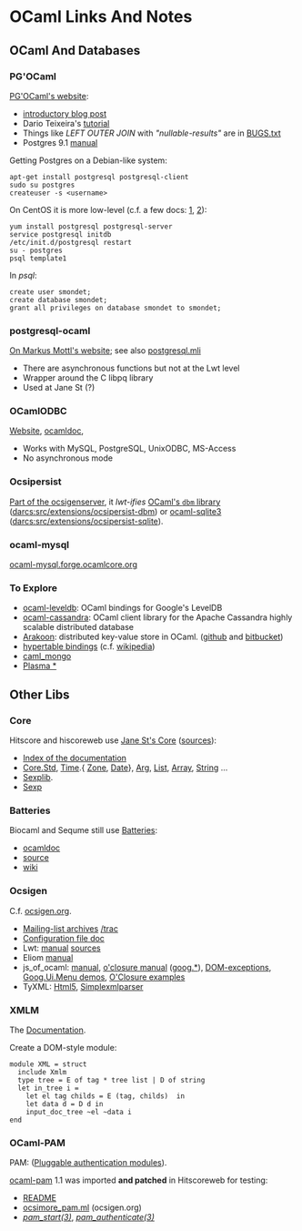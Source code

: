 
# OCaml Links And Notes

## OCaml And Databases

### PG'OCaml

[PG'OCaml's website](http://pgocaml.forge.ocamlcore.org/):

-   [introductory blog
    post](http://unnali.com/2011/01/postgresql-and-pgocaml/)
-   Dario Teixeira's
    [tutorial](http://www.dse.nl/~dario/projects/pgoctut/)
-   Things like *LEFT OUTER JOIN* with *"nullable-results"* are in
    [BUGS.txt](https://github.com/angavrilov/pgocaml/blob/master-classic/BUGS.txt)
-   Postgres 9.1
    [manual](http://www.postgresql.org/docs/9.1/interactive/index.html)

Getting Postgres on a Debian-like system:

    apt-get install postgresql postgresql-client
    sudo su postgres
    createuser -s <username>

On CentOS it is more low-level (c.f. a few docs:
[1](http://www.cyberciti.biz/faq/howto-fedora-linux-install-postgresql-server/),
[2](http://www.cyberciti.biz/faq/howto-add-postgresql-user-account/)):

    yum install postgresql postgresql-server
    service postgresql initdb
    /etc/init.d/postgresql restart
    su - postgres
    psql template1

In *psql*:

    create user smondet;
    create database smondet;
    grant all privileges on database smondet to smondet;

### postgresql-ocaml

[On Markus Mottl's
website](http://www.ocaml.info/home/ocaml_sources.html#toc11); see also
[postgresql.mli](http://hg.ocaml.info/release/postgresql-ocaml/file/d90cc995646d/lib/postgresql.mli)

-   There are asynchronous functions but not at the Lwt level
-   Wrapper around the C libpq library
-   Used at Jane St (?)

### OCamlODBC

[Website](http://ocamlodbc.forge.ocamlcore.org/),
[ocamldoc](http://ocamlodbc.forge.ocamlcore.org/doc/Ocamlodbc.html),

-   Works with MySQL, PostgreSQL, UnixODBC, MS-Access
-   No asynchronous mode

### Ocsipersist

[Part of the
ocsigenserver](http://ocsigen.org/ocsigenserver/api/Ocsipersist), it
*lwt-ifies* [OCaml's `dbm`
library](http://caml.inria.fr/pub/docs/manual-ocaml/libref/Dbm.html)
([darcs:src/extensions/ocsipersist-dbm](http://ocsigen.org/darcsweb/?r=ocsigenserver.dev;a=tree;f=/src/extensions/ocsipersist-dbm))
or [ocaml-sqlite3](http://www.ocaml.info/home/ocaml_sources.html)
([darcs:src/extensions/ocsipersist-sqlite](http://ocsigen.org/darcsweb/?r=ocsigenserver.dev;a=tree;f=/src/extensions/ocsipersist-sqlite)).

### ocaml-mysql

[ocaml-mysql.forge.ocamlcore.org](http://ocaml-mysql.forge.ocamlcore.org/)

### To Explore

-   [ocaml-leveldb](https://github.com/mfp/ocaml-leveldb): OCaml
    bindings for Google's LevelDB
-   [ocaml-cassandra](https://github.com/mfp/ocaml-cassandra): OCaml
    client library for the Apache Cassandra highly scalable distributed
    database
-   [Arakoon](http://arakoon.org/): distributed key-value store in
    OCaml. ([github](https://github.com/Incubaid/arakoon) and
    [bitbucket](https://bitbucket.org/despiegk/arakoon))
-   [hypertable
    bindings](https://forge.ocamlcore.org/projects/hypertable/) (c.f.
    [wikipedia](http://en.wikipedia.org/wiki/Hypertable))
-   [caml\_mongo](https://github.com/kiyoto/caml_mongo)
-   [Plasma \*](http://plasma.camlcity.org/plasma/index.html)

## Other Libs


### Core

Hitscore and hiscoreweb use [Jane St's
Core](http://ocaml.janestreet.com/?q=node/13)
([sources](https://bitbucket.org/yminsky/ocaml-core/overview)):

- [Index of the documentation](http://www.janestreet.com/ocaml/doc/core/index.html)
-   [Core.Std](http://www.janestreet.com/ocaml/doc/core/Std.html),
    [Time](http://www.janestreet.com/ocaml/doc/core/Time.html).{
    [Zone](http://www.janestreet.com/ocaml/doc/core/Std.Time.Zone.html),
    [Date](http://www.janestreet.com/ocaml/doc/core/Std.Time.Date.html)},
    [Arg](http://www.janestreet.com/ocaml/doc/core/Std.Arg.html),
    [List](http://www.janestreet.com/ocaml/doc/core/Core_list.html),
    [Array](http://www.janestreet.com/ocaml/doc/core/Core_array.html),
    [String](http://www.janestreet.com/ocaml/doc/core/Core_string.html) …
- [Sexplib](http://www.janestreet.com/ocaml/janestreet-ocamldocs/sexplib/index.html).
- [Sexp](http://www.janestreet.com/ocaml/janestreet-ocamldocs/sexplib/Sexp_intf.S.html)


### Batteries

Biocaml and Sequme still use
[Batteries](http://batteries.forge.ocamlcore.org/):

-   [ocamldoc](http://ocaml-batteries-team.github.com/batteries-included/hdoc/)
-   [source](https://github.com/ocaml-batteries-team/batteries-included)
-   [wiki](https://github.com/ocaml-batteries-team/batteries-included/wiki/)


### Ocsigen

C.f. [ocsigen.org](http://ocsigen.org).

-   [Mailing-list
    archives](https://sympa.mancoosi.univ-paris-diderot.fr/wws/arc/ocsigen)
    [/trac](https://ocsigen.org/trac/)
-   [Configuration file
    doc](http://ocsigen.org/ocsigenserver/manual/config)
-   Lwt: [manual](http://ocsigen.org/lwt/manual/)
    [sources](http://ocsigen.org/darcsweb/?r=lwt;a=tree)
-   Eliom [manual](http://ocsigen.org/eliom/manual/)
-   js\_of\_ocaml: [manual](http://ocsigen.org/js_of_ocaml/manual/),
    [o'closure manual](http://ocsigen.org/oclosure/dev/manual/)
    ([goog.\*](http://closure-library.googlecode.com/svn/docs/index.html)),
    [DOM-exceptions](http://reference.sitepoint.com/javascript/DOMException),
    [Goog.Ui.Menu
    demos](http://closure-library.googlecode.com/svn/trunk/closure/goog/demos/menu.html),
    [O'Closure
    examples](http://ocsigen.org/darcsweb/?r=oclosure;a=tree;f=/examples)
-   TyXML: [Html5](http://ocsigen.org/tyxml/api/HTML5.M),
    [Simplexmlparser](http://ocsigen.org/tyxml/api/Simplexmlparser)

### XMLM

The [Documentation](http://erratique.ch/software/xmlm/doc/Xmlm).

Create a DOM-style module:

```
module XML = struct
  include Xmlm
  type tree = E of tag * tree list | D of string
  let in_tree i = 
    let el tag childs = E (tag, childs)  in
    let data d = D d in
    input_doc_tree ~el ~data i
end
```

### OCaml-PAM

PAM: ([Pluggable authentication
modules](http://en.wikipedia.org/wiki/Pluggable_Authentication_Modules)).

[ocaml-pam](http://sharvil.nanavati.net/projects/ocamlpam/) 1.1 was
imported **and patched** in Hitscoreweb for testing:

-   [README](http://sharvil.nanavati.net/projects/ocamlpam/files/README.txt)
-   [ocsimore\_pam.ml](http://ocsigen.org/darcsweb/?r=ocsimore;a=plainblob;f=/src/user/ocsimore_pam.ml)
    (ocsigen.org)
-   *[pam\_start(3)](http://linux.die.net/man/3/pam_start)*,
    *[pam\_authenticate(3)](http://linux.die.net/man/3/pam_authenticate)*
